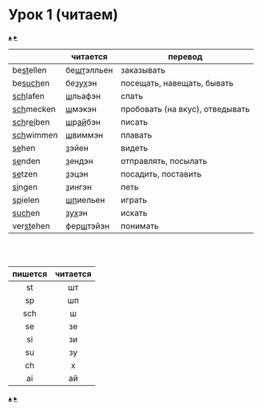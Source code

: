 # Урок 1 (читаем)

[&#9652;](../index.md) [&#9656;](./02_verb_konjugation.md)

| | читается | перевод |
|-|-|-|
| be<u>st</u>ellen | бе<u>шт</u>элльен | заказывать |
| be<u>su</u><u>ch</u>en | бе<u>зу</u><u>х</u>эн | посещать, навещать, бывать |
| <u>sch</u>lafen | <u>ш</u>льафэн | спать |
| <u>sch</u>mecken | <u>ш</u>мэкэн | пробовать (на вкус), отведывать |
| <u>sch</u>r<u>ei</u>ben | <u>ш</u>р<u>ай</u>бэн | писать |
| <u>sch</u>wimmen | <u>ш</u>виммэн | плавать |
| <u>se</u>hen | <u>з</u>эйен | видеть |
| <u>se</u>nden | <u>з</u>ендэн | отправлять, посылать |
| <u>se</u>tzen | <u>з</u>эцэн | посадить, поставить |
| <u>si</u>ngen | <u>з</u>ингэн | петь |
| <u>sp</u>ielen | <u>шп</u>иельен | играть |
| <u>su</u><u>ch</u>en | <u>зу</u><u>х</u>эн | искать |
| ver<u>st</u>ehen | фер<u>ш</u>тэйэн | понимать |

<br>
<br>

| пишется | читается |
|:-:|:-:|
| st | шт |
| sp | шп |
| sch | ш |
| se | зе |
| si | зи |
| su | зу |
| ch | х |
| ai | ай |

[&#9652;](../index.md) [&#9656;](./02_verb_konjugation.md)